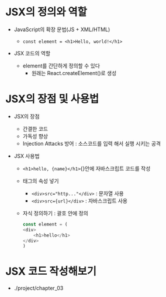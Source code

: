 # JSX의 정의와 역할
- JavaScript의 확장 문법(JS + XML/HTML)
    - `const element = <h1>Hello, world!</h1>`

- JSX 코드의 역할
    - element를 간단하게 정의할 수 있다
        - 원래는 React.createElement()로 생성

# JSX의 장점 및 사용법
- JSX의 장점 
    - 간결한 코드
    - 가독성 향상
    - Injection Attacks 방어 : 소스코드를 입력 해서 실행 시키는 공격

- JSX 사용법
    - `<h1>hello, {name}</h1>`{}안에 자바스크립트 코드를 작성
    - 태그의 속성 넣기
        - `<div>src="http..."</div>` : 문자열 사용
        - `<div>src={url}</div>` : 자바스크립트 사용

    - 자식 정의하기 : 괄호 안에 정의
        ```js
        const element = (
        <div>
            <h1>hello</h1>
        </div>
        )
        ```
# JSX 코드 작성해보기
- ./project/chapter_03
    
